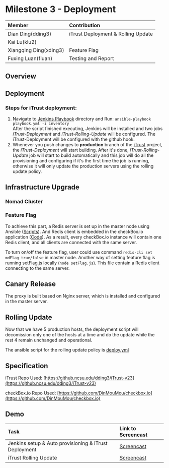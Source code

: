 # Milestone 3 - Deployment #

| Member                 | Contribution |
| :---                   | :---         |
| Dian Ding(dding3)      | iTrust Deployment & Rolling Update |
| Kai Lu(klu2)           |  |
| Xiangqing Ding(xding3) | Feature Flag |
| Fuxing Luan(fluan)     | Testing and Report |

## Overview ##

## Deployment ##

### Steps for iTrust deployment: 
1. Navigate to [Jenkins Playbook](Deployment/Jenkins) directory and Run: `ansible-playbook playbook.yml -i inventory`  
After the script finished executing, Jenkins will be installed and two jobs *iTrust-Deployment* and *iTrust-Rolling-Update* will be configured. The iTrust-Deployment will be configured with the github hook.
2. Whenever you push changes to **production** branch of the [iTrust](https://github.ncsu.edu/dding3/iTrust-v23) project, the *iTrust-Deployment* will start building. After it's done, *iTrust-Rolling-Update* job will start to build automatically and this job will do all the provisioning and configuring if it's the first time the job is running, otherwise it will only update the production servers using the rolling update policy.

## Infrastructure Upgrade ##

### Nomad Cluster ###

### Feature Flag ###
To achieve this part, a Redis server is set up in the master node using Ansible ([Scripts](https://github.ncsu.edu/dding3/DevOps/tree/M3/Feature%20Flag/Redis%20Server)). And Redis client is embedded in the checkBox.io application ([Code](https://github.com/DinMouMou/checkbox.io/blob/master/server-side/site/server.js)). As a result, every checkBox.io instance will contain one Redis client, and all clients are connected with the same server. 

To turn on/off the feature flag, user could use command `redis-cli set mdFlag true/false` in master node. Another way of setting feature flag is running setFlag.js locally (`node setFlag.js`). This file contain a Redis client connecting to the same server.


## Canary Release ##
The proxy is built based on Nginx server, which is installed and configured in the master server.

## Rolling Update ##
Now that we have 5 production hosts, the deployment script will decomission only one of the hosts at a time and do the update while the rest 4 remain unchanged and  operational.

The ansible script for the rolling update policy is [deploy.yml](Deployment/iTrustPostBuild/deploy.yml)

## Specification ##

iTrust Repo Used: [https://github.ncsu.edu/dding3/iTrust-v23](https://github.ncsu.edu/dding3/iTrust-v23)

checkBox.io Repo Used: [https://github.com/DinMouMou/checkbox.io](https://github.com/DinMouMou/checkbox.io)

## Demo ##

| Task                 | Link to Screencast |
| :---                   | :---         |
| Jenkins setup & Auto provisioning & iTrust Deployment      | [Screencast](https://youtu.be/yWBvSd69BpU)  |
| iTrust Rolling Update           | [Screencast](https://youtu.be/Kp_WuSoyhBw) |

